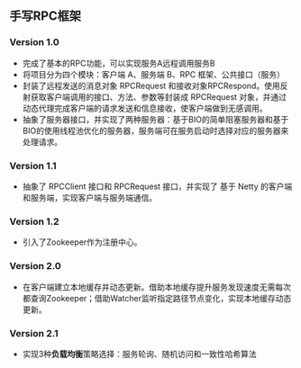 ## 手写RPC框架
### Version 1.0
  * 完成了基本的RPC功能，可以实现服务A远程调用服务B
  * 将项目分为四个模块：客户端 A、服务端 B、RPC 框架、公共接口（服务）
  * 封装了远程发送的消息对象 RPCRequest 和接收对象RPCRespond。使用反射获取客户端调用的接口、方法、参数等封装成 RPCRequest 对象，并通过动态代理完成客户端的请求发送和信息接收，使客户端做到无感调用。
  * 抽象了服务器接口，并实现了两种服务器：基于BIO的简单阻塞服务器和基于BIO的使用线程池优化的服务器，服务端可在服务启动时选择对应的服务器来处理请求。

### Version 1.1

* 抽象了 RPCClient 接口和 RPCRequest 接口，并实现了 基于 Netty 的客户端和服务端，实现客户端与服务端通信。

### Version 1.2

* 引入了Zookeeper作为注册中心。

### Version 2.0

* 在客户端建立本地缓存并动态更新。借助本地缓存提升服务发现速度无需每次都查询Zookeeper；借助Watcher监听指定路径节点变化，实现本地缓存动态更新。

### Version 2.1
* 实现3种**负载均衡**策略选择：服务轮询、随机访问和一致性哈希算法